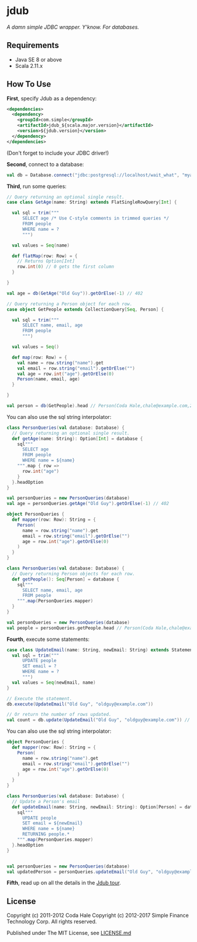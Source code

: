jdub
====

*A damn simple JDBC wrapper. Y'know. For databases.*


Requirements
------------

* Java SE 8 or above
* Scala 2.11.x

How To Use
----------

**First**, specify Jdub as a dependency:

```xml
<dependencies>
  <dependency>
    <groupId>com.simple</groupId>
    <artifactId>jdub_${scala.major.version}</artifactId>
    <version>${jdub.version}</version>
  </dependency>
</dependencies>
```

(Don't forget to include your JDBC driver!)

**Second**, connect to a database:

```scala
val db = Database.connect("jdbc:postgresql://localhost/wait_what", "myaccount", "mypassword")
```

**Third**, run some queries:

```scala
// Query returning an optional single result.
case class GetAge(name: String) extends FlatSingleRowQuery[Int] {

  val sql = trim("""
      SELECT age /* Use C-style comments in trimmed queries */
      FROM people
      WHERE name = ?
      """)

  val values = Seq(name)

  def flatMap(row: Row) = {
    // Returns Option[Int]
    row.int(0) // 0 gets the first column
  }

}

val age = db(GetAge("Old Guy")).getOrElse(-1) // 402
```

```scala
// Query returning a Person object for each row.
case object GetPeople extends CollectionQuery[Seq, Person] {

  val sql = trim("""
      SELECT name, email, age
      FROM people
      """)

  val values = Seq()

  def map(row: Row) = {
    val name = row.string("name").get
    val email = row.string("email").getOrElse("")
    val age = row.int("age").getOrElse(0)
    Person(name, email, age)
  }

}

val person = db(GetPeople).head // Person(Coda Hale,chale@example.com,29)
```

You can also use the sql string interpolator:

```scala
class PersonQueries(val database: Database) {
  // Query returning an optional single result.
  def getAge(name: String): Option[Int] = database {
    sql"""
      SELECT age
      FROM people
      WHERE name = ${name}
    """.map { row =>
      row.int("age")
    }
  }.headOption
}

val personQueries = new PersonQueries(database)
val age = personQueries.getAge("Old Guy").getOrElse(-1) // 402
```

```scala
object PersonQueries {
  def mapper(row: Row): String = {
    Person(
      name = row.string("name").get
      email = row.string("email").getOrElse("")
      age = row.int("age").getOrElse(0)
    )
  }
}

class PersonQueries(val database: Database) {
  // Query returning Person objects for each row.
  def getPeople(): Seq[Person] = database {
    sql"""
      SELECT name, email, age
      FROM people
    """.map(PersonQueries.mapper)
  }
}

val personQueries = new PersonQueries(database)
val people = personQueries.getPeople.head // Person(Coda Hale,chale@example.com,29)
```

**Fourth**, execute some statements:

```scala
case class UpdateEmail(name: String, newEmail: String) extends Statement {
  val sql = trim("""
      UPDATE people
      SET email = ?
      WHERE name = ?
      """)
  val values = Seq(newEmail, name)
}

// Execute the statement.
db.execute(UpdateEmail("Old Guy", "oldguy@example.com"))

// Or return the number of rows updated.
val count = db.update(UpdateEmail("Old Guy", "oldguy@example.com")) // 1
```

You can also use the sql string interpolator:

```scala
object PersonQueries {
  def mapper(row: Row): String = {
    Person(
      name = row.string("name").get
      email = row.string("email").getOrElse("")
      age = row.int("age").getOrElse(0)
    )
  }
}

class PersonQueries(val database: Database) {
  // Update a Person's email
  def updateEmail(name: String, newEmail: String): Option[Person] = database {
    sql"""
      UPDATE people
      SET email = ${newEmail}
      WHERE name = ${name}
      RETURNING people.*
    """.map(PersonQueries.mapper)
  }.headOption
}


val personQueries = new PersonQueries(database)
val updatedPerson = personQueries.updateEmail("Old Guy", "oldguy@example.com")
```

**Fifth**, read up on all the details in the [Jdub tour](tour.md).

License
-------

Copyright (c) 2011-2012 Coda Hale
Copyright (c) 2012-2017 Simple Finance Technology Corp. All rights reserved.

Published under The MIT License, see [LICENSE.md](LICENSE.md)
